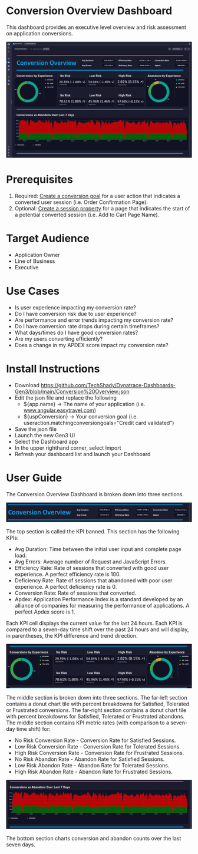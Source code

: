 # Conversion Overview Dashboard
This dashboard provides an executive level overview and risk assessment on application conversions.

![Conversion Overview Dashboard](ConversionOverview.png)

# Prerequisites

1. Required: [Create a conversion goal](https://www.dynatrace.com/support/help/platform-modules/digital-experience/web-applications/analyze-and-use/define-conversion-goals) for a user action that indicates a converted user session (i.e. Order Confirmation Page).
2. Optional: [Create a session property](https://www.dynatrace.com/support/help/platform-modules/digital-experience/web-applications/additional-configuration/define-user-action-and-session-properties) for a page that indicates the start of a potential converted session (i.e. Add to Cart Page Name).

# Target Audience

- Application Owner
- Line of Business
- Executive

# Use Cases

- Is user experience impacting my conversion rate?
- Do I have conversion risk due to user experience?
- Are performance and error trends impacting my conversion rate?
- Do I have conversion rate drops during certain timeframes?
- What days/times do I have good conversion rates?
- Are my users converting efficiently? 
- Does a change in my APDEX score impact my conversion rate?

# Install Instructions

- Download https://github.com/TechShady/Dynatrace-Dashboards-Gen3/blob/main/Conversion%20Overview.json
- Edit the json file and replace the following
    - ${app.name} -> The name of your application (i.e. www.angular.easytravel.com)
    - ${uspConversion} -> Your conversion goal (i.e. useraction.matchingconversiongoals=\"Credit card validated\")
- Save the json file
- Launch the new Gen3 UI
- Select the Dashboard app
- In the upper righthand corner, select Import
- Refresh your dashboard list and launch your Dashboard

# User Guide

The Conversion Overview Dashboard is broken down into three sections.

![Conversion Overview Dashboard](ConversionOverview-1.png)

The top section is called the KPI banned. This section has the following KPIs:
- Avg Duration: Time between the initial user input and complete page load.
- Avg Errors: Average number of Request and JavaScript Errors.
- Efficiency Rate: Rate of sessions that converted with good user experience. A perfect efficiency rate is 100.
- Deficiency Rate: Rate of sessions that abandoned with poor user experience. A perfect deficiency rate is 0.
- Conversion Rate: Rate of sessions that converted.
- Apdex: Application Performance Index is a standard developed by an alliance of companies for measuring the performance of applications. A perfect Apdex score is 1.

Each KPI cell displays the current value for the last 24 hours. Each KPI is compared to a seven-day time shift over the past 24 hours and will display, in parentheses, the KPI difference and trend direction.

![Conversion Overview Dashboard](ConversionOverview-2.png)

The middle section is broken down into three sections. The far-left section contains a donut chart tile with percent breakdowns for Satisfied, Tolerated or Frustrated conversions. The far-right section contains a donut chart tile with percent breakdowns for Satisfied, Tolerated or Frustrated abandons. The middle section contains KPI metric rates (with comparison to a seven-day time shift) for: 
- No Risk Conversion Rate - Conversion Rate for Satisfied Sessions.
- Low Risk Conversion Rate - Conversion Rate for Tolerated Sessions.
- High Risk Conversion Rate - Conversion Rate for Frustrated Sessions.
- No Risk Abandon Rate - Abandon Rate for Satisfied Sessions.
- Low Risk Abandon Rate - Abandon Rate for Tolerated Sessions.
- High Risk Abandon Rate - Abandon Rate for Frustrated Sessions.
 
![Conversion Overview Dashboard](ConversionOverview-3.png)

The bottom section charts conversion and abandon counts over the last seven days.
